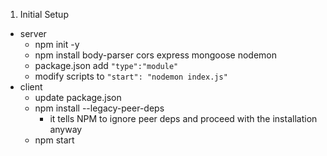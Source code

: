 1. Initial Setup

- server
    - npm init -y 
    - npm install body-parser cors express mongoose nodemon
    - package.json add `"type":"module"`
    - modify scripts to `"start": "nodemon index.js"`
- client
    - update package.json 
    - npm install --legacy-peer-deps
        - it tells NPM to ignore peer deps and proceed with the installation anyway
    - npm start 
    